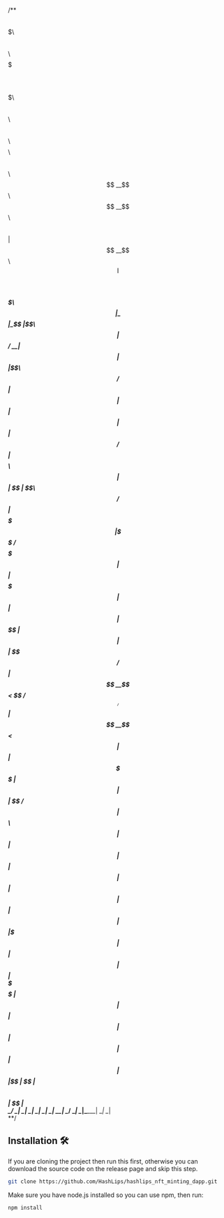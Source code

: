 /**
$$$$$$\  $$$$$$$\ $$\     $$\ $$$$$$$\ $$$$$$$$\ $$$$$$$\   $$$$$$\  $$\   $$\ $$$$$$\ $$$$$$$$\ $$\     $$\ 
$$  __$$\ $$  __$$\\$$\   $$  |$$  __$$\\__$$  __|$$  __$$\ $$  __$$\ $$$\  $$ |\_$$  _|\__$$  __|\$$\   $$  |
$$ /  \__|$$ |  $$ |\$$\ $$  / $$ |  $$ |  $$ |   $$ |  $$ |$$ /  $$ |$$$$\ $$ |  $$ |     $$ |    \$$\ $$  / 
$$ |      $$$$$$$  | \$$$$  /  $$$$$$$  |  $$ |   $$$$$$$  |$$ |  $$ |$$ $$\$$ |  $$ |     $$ |     \$$$$  /  
$$ |      $$  __$$<   \$$  /   $$  ____/   $$ |   $$  __$$< $$ |  $$ |$$ \$$$$ |  $$ |     $$ |      \$$  /   
$$ |  $$\ $$ |  $$ |   $$ |    $$ |        $$ |   $$ |  $$ |$$ |  $$ |$$ |\$$$ |  $$ |     $$ |       $$ |    
\$$$$$$  |$$ |  $$ |   $$ |    $$ |        $$ |   $$ |  $$ | $$$$$$  |$$ | \$$ |$$$$$$\    $$ |       $$ |    
 \______/ \__|  \__|   \__|    \__|        \__|   \__|  \__| \______/ \__|  \__|\______|   \__|       \__|    
**/                                                                                                           
                                                                                                              




## Installation 🛠️

If you are cloning the project then run this first, otherwise you can download the source code on the release page and skip this step.

```sh
git clone https://github.com/HashLips/hashlips_nft_minting_dapp.git
```

Make sure you have node.js installed so you can use npm, then run:

```sh
npm install
```


